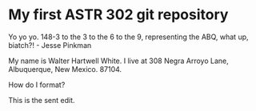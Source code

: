 # My first ASTR 302 git repository
Yo yo yo. 148-3 to the 3 to the 6 to the 9, representing the ABQ, what up, biatch?! - Jesse Pinkman 


My name is Walter Hartwell White. I live at 308 Negra Arroyo Lane, Albuquerque, New Mexico. 87104. 

How do I format?

This is the sent edit.